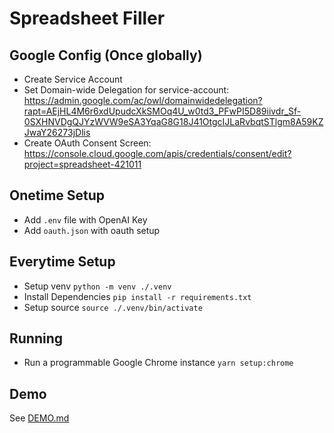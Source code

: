 # Spreadsheet Filler

## Google Config (Once globally)

- Create Service Account
- Set Domain-wide Delegation for service-account: https://admin.google.com/ac/owl/domainwidedelegation?rapt=AEjHL4M6r6xdUpudcXkSMOq4U_w0td3_PFwPI5D89iivdr_Sf-0SXHNVDgQJYzWVW9eSA3YqaG8G18J41OtgcIJLaRvbqtSTlgm8A59KZJwaY26273jDlis
- Create OAuth Consent Screen: https://console.cloud.google.com/apis/credentials/consent/edit?project=spreadsheet-421011

## Onetime Setup

- Add `.env` file with OpenAI Key
- Add `oauth.json` with oauth setup

## Everytime Setup

- Setup venv `python -m venv ./.venv`
- Install Dependencies `pip install -r requirements.txt`
- Setup source `source ./.venv/bin/activate`

## Running

- Run a programmable Google Chrome instance `yarn setup:chrome`

## Demo

See [DEMO.md](./DEMO.md)
